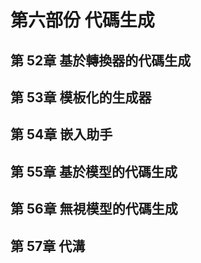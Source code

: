 # 第六部份 代碼生成 #

## 第 52章 基於轉換器的代碼生成 ##
## 第 53章 模板化的生成器 ##
## 第 54章 嵌入助手 ##
## 第 55章 基於模型的代碼生成 ##
## 第 56章 無視模型的代碼生成 ##
## 第 57章 代溝 ##
